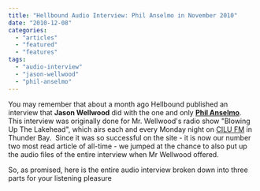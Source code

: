```yaml
---
title: "Hellbound Audio Interview: Phil Anselmo in November 2010"
date: "2010-12-08"
categories: 
  - "articles"
  - "featured"
  - "features"
tags: 
  - "audio-interview"
  - "jason-wellwood"
  - "phil-anselmo"
---
```


You may remember that about a month ago Hellbound published an interview that **Jason Wellwood** did with the one and only [**Phil Anselmo**](http://www.hellbound.ca/2010/11/phil-anselmo-the-hellbound-interview/). This interview was originally done for Mr. Wellwood's radio show "Blowing Up The Lakehead", which airs each and every Monday night on [CILU FM](http://luradio.ca/wp/) in Thunder Bay.  Since it was so successful on the site - it is now our number two most read article of all-time - we jumped at the chance to also put up the audio files of the entire interview when Mr Wellwood offered.

So, as promised, here is the entire audio interview broken down into three parts for your listening pleasure

